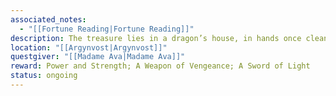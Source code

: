 ```yaml
---
associated_notes:
  - "[[Fortune Reading|Fortune Reading]]"
description: The treasure lies in a dragon’s house, in hands once clean and now corrupted.
location: "[[Argynvost|Argynvost]]"
questgiver: "[[Madame Ava|Madame Ava]]"
reward: Power and Strength; A Weapon of Vengeance; A Sword of Light
status: ongoing
---
```

